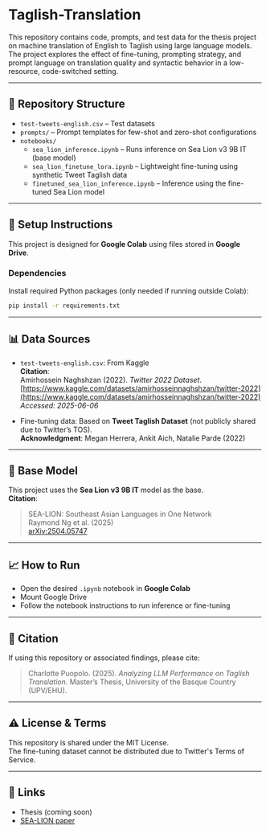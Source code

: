 # Taglish-Translation

This repository contains code, prompts, and test data for the thesis project on machine translation of English to Taglish using large language models. The project explores the effect of fine-tuning, prompting strategy, and prompt language on translation quality and syntactic behavior in a low-resource, code-switched setting.

---

## 📂 Repository Structure

- `test-tweets-english.csv` – Test datasets
- `prompts/` – Prompt templates for few-shot and zero-shot configurations
- `notebooks/`
  - `sea_lion_inference.ipynb` – Runs inference on Sea Lion v3 9B IT (base model)
  - `sea_lion_finetune_lora.ipynb` – Lightweight fine-tuning using synthetic Tweet Taglish data
  - `finetuned_sea_lion_inference.ipynb` – Inference using the fine-tuned Sea Lion model

---

## 🚀 Setup Instructions

This project is designed for **Google Colab** using files stored in **Google Drive**.

### Dependencies

Install required Python packages (only needed if running outside Colab):

```bash
pip install -r requirements.txt
```

---

## 📊 Data Sources

- `test-tweets-english.csv`: From Kaggle  
  **Citation**:  
  Amirhossein Naghshzan (2022). *Twitter 2022 Dataset*.  
  [https://www.kaggle.com/datasets/amirhosseinnaghshzan/twitter-2022](https://www.kaggle.com/datasets/amirhosseinnaghshzan/twitter-2022)  
  *Accessed: 2025-06-06*

- Fine-tuning data: Based on **Tweet Taglish Dataset** (not publicly shared due to Twitter’s TOS).  
  **Acknowledgment**: Megan Herrera, Ankit Aich, Natalie Parde (2022)

---

## 🧠 Base Model

This project uses the **Sea Lion v3 9B IT** model as the base.  
**Citation**:
> SEA-LION: Southeast Asian Languages in One Network  
> Raymond Ng et al. (2025)  
> [arXiv:2504.05747](https://arxiv.org/abs/2504.05747)

---

## 📈 How to Run

- Open the desired `.ipynb` notebook in **Google Colab**
- Mount Google Drive
- Follow the notebook instructions to run inference or fine-tuning

---

## 📌 Citation

If using this repository or associated findings, please cite:

> Charlotte Puopolo. (2025). *Analyzing LLM Performance on Taglish Translation*. Master’s Thesis, University of the Basque Country (UPV/EHU).

---

## ⚠️ License & Terms

This repository is shared under the MIT License.  
The fine-tuning dataset cannot be distributed due to Twitter's Terms of Service.

---

## 🔗 Links

- Thesis (coming soon)
- [SEA-LION paper](https://arxiv.org/abs/2504.05747)
